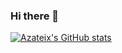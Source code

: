 ### Hi there 👋

[![Azateix's GitHub stats](https://github-readme-stats.vercel.app/api?username=azateix)](https://github.com/anuraghazra/github-readme-stats)
